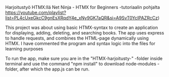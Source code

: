 Harjoitustyö HTMX:llä Net Ninja - HTMX for Beginners -tutoriaalin pohjalta https://youtube.com/playlist?list=PL4cUxeGkcC9gnEsXRqdY4e_xNy9GK7aQR&si=A9SvT0YcIPAZRcCz)

This project was about using basic HTMX-syntax to create an application for displaying, adding, deleting, and searching books. The app uses express to handle requests, and combines the HTML-page dynamically using HTMX. I have commented the program and syntax logic into the files for learning purposes

To run the app, make sure you are in the "HTMX-harjoitusty-" -folder inside terminal and use the command "npm install" to download node-modules -folder, after which the app.js can be run.
